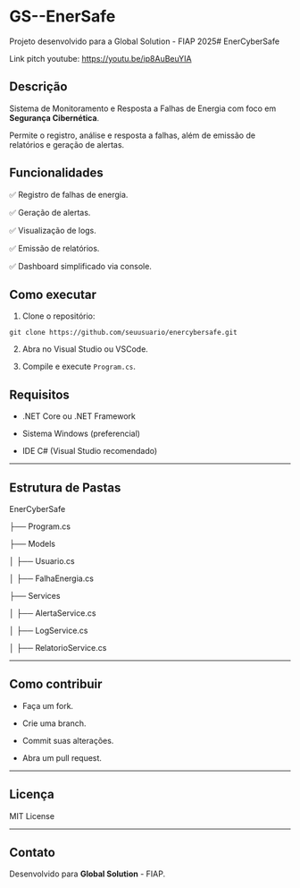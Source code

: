 # GS--EnerSafe
Projeto desenvolvido para a Global Solution - FIAP 2025# EnerCyberSafe 

Link pitch youtube: https://youtu.be/ip8AuBeuYIA 
 

## Descrição 

 

Sistema de Monitoramento e Resposta a Falhas de Energia com foco em **Segurança Cibernética**.   

Permite o registro, análise e resposta a falhas, além de emissão de relatórios e geração de alertas. 


 

## Funcionalidades 

 

✅ Registro de falhas de energia.   

✅ Geração de alertas.   

✅ Visualização de logs.   

✅ Emissão de relatórios.   

✅ Dashboard simplificado via console. 



## Como executar 

 

1. Clone o repositório:   

`git clone https://github.com/seuusuario/enercybersafe.git` 

 

2. Abra no Visual Studio ou VSCode. 

 

3. Compile e execute `Program.cs`. 


## Requisitos 

 

- .NET Core ou .NET Framework   

- Sistema Windows (preferencial)   

- IDE C# (Visual Studio recomendado) 

 

--- 
## Estrutura de Pastas 

 

EnerCyberSafe 

├── Program.cs 

├── Models 

│ ├── Usuario.cs 

│ ├── FalhaEnergia.cs 

├── Services 

│ ├── AlertaService.cs 

│ ├── LogService.cs 

│ ├── RelatorioService.cs 

 

 

 

--- 

 

## Como contribuir 

 

- Faça um fork.   

- Crie uma branch.   

- Commit suas alterações.   

- Abra um pull request. 

 

--- 

 

## Licença 

 

MIT License 

 

--- 

 

## Contato 

 

Desenvolvido para **Global Solution** - FIAP.   
 

